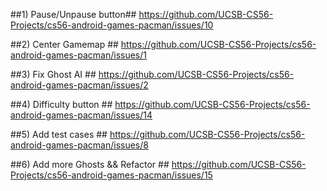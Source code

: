 ##1) Pause/Unpause button##
https://github.com/UCSB-CS56-Projects/cs56-android-games-pacman/issues/10

##2) Center Gamemap ##
https://github.com/UCSB-CS56-Projects/cs56-android-games-pacman/issues/1

##3) Fix Ghost AI ##
https://github.com/UCSB-CS56-Projects/cs56-android-games-pacman/issues/2

##4) Difficulty button ##
https://github.com/UCSB-CS56-Projects/cs56-android-games-pacman/issues/14

##5) Add test cases ##
https://github.com/UCSB-CS56-Projects/cs56-android-games-pacman/issues/8

##6) Add more Ghosts && Refactor ##
https://github.com/UCSB-CS56-Projects/cs56-android-games-pacman/issues/15

